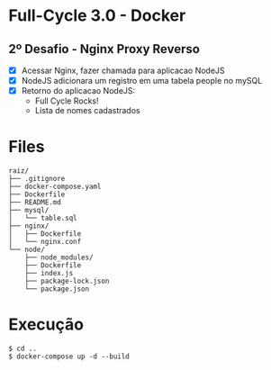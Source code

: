 # Full-Cycle 3.0 - Docker

## 2º Desafio - Nginx Proxy Reverso

- [x] Acessar Nginx, fazer chamada para aplicacao NodeJS
- [x] NodeJS adicionara um registro em uma tabela people no mySQL
- [x] Retorno do aplicacao NodeJS: 
    - Full Cycle Rocks!
    - Lista de nomes cadastrados

# Files

```
raiz/
├── .gitignore
├── docker-compose.yaml
├── Dockerfile
├── README.md
├── mysql/
│   └── table.sql
├── nginx/
│   ├── Dockerfile
│   └── nginx.conf
└── node/
    ├── node_modules/
    ├── Dockerfile
    ├── index.js    
    ├── package-lock.json
    └── package.json
```

# Execução

```bash$ 
$ cd ..
$ docker-compose up -d --build 
```


